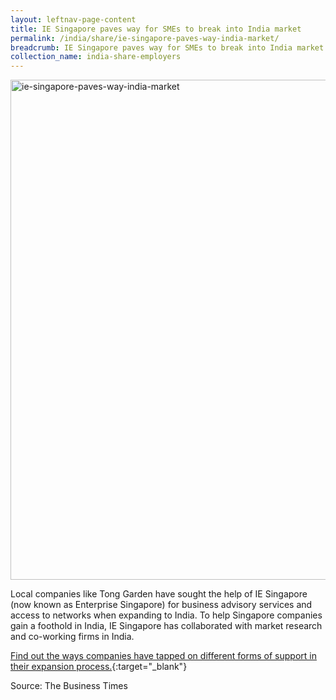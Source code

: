 ```yaml
---
layout: leftnav-page-content
title: IE Singapore paves way for SMEs to break into India market
permalink: /india/share/ie-singapore-paves-way-india-market/
breadcrumb: IE Singapore paves way for SMEs to break into India market
collection_name: india-share-employers
---
```


<img src="\images\asean-employers\ie-singapore-paves-way-india-market.jpg" alt="ie-singapore-paves-way-india-market" style="width:800px;" />

Local companies like Tong Garden have sought the help of IE Singapore (now known as Enterprise Singapore) for business advisory services and access to networks when expanding to India. To help Singapore companies gain a foothold in India, IE Singapore has collaborated with market research and co-working firms in India.

[Find out the ways companies have tapped on different forms of support in their expansion process.](https://www.businesstimes.com.sg/government-economy/ie-singapore-paves-way-for-smes-to-break-into-india-market){:target="_blank"}

Source: The Business Times
